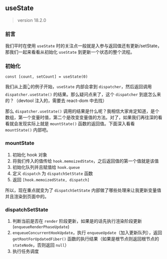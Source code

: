 ## useState

> version 18.2.0

### 前言

我们平时在使用 `useState` 时的关注点一般就是入参与返回值还有更新/setState，那我们一起来看看从初始化 `useState` 到更新一个状态的整个流程。

### 初始化

` const [count, setCount] = useState(0) `

我们从上面👆的例子开始，`useState` 内部会拿到 `dispatcher`，然后返回调用 `dispatcher.useState()` 的结果。那么疑问点来了，这个 `dispatcher` 到底怎么来的？（devtool 注入的，需要去 react-dom 中去找）

那么 `dispatcher.useState()` 调用的结果是什么呢？我相信大家肯定知道，是个数组，第一个变量时值，第二个是改变变量值的方法。对了，如果我们再往深的看看就会发现实际上就是 `mountState()` 函数的返回值。下面深入看看 `mountState()` 内部吧。

### mountState

1. 初始化 hook 对象
2. 将我们传入的值传给 `hook.memoizedState`，之后返回值的第一个值就是该值
3. 初始化队列并且赋值给 `hook.queue`
4. 定义 `dispatch` 为 `dispatchSetState` 函数
5. 返回 `[hook.memoizedState, dispatch]`

所以，现在重点就变为了 `dispatchSetState` 内部做了哪些处理来让我更新变量值并且渲染到页面中的。

### dispatchSetState

1. 判断当前是否在 `render` 阶段更新，如果是的话先执行渲染阶段更新(`enqueueRenderPhaseUpdate`)
2. `enqueueConcurrentHookUpdate`，执行 `enqueueUpdate`（加入更新队列），返回 `getRootForUpdatedFiber()` 函数的执行结果（如果是根节点则返回根节点的 `stateNode`，否则返回 `null`）
3. 执行任务调度
